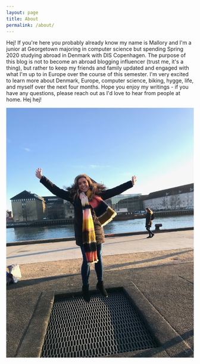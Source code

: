```yaml
---
layout: page
title: About
permalink: /about/
---
```


Hej! If you're here you probably already know my name is Mallory and I'm a junior at Georgetown majoring in computer science but spending Spring 2020 studying abroad in Denmark with DIS Copenhagen. The purpose of this blog is not to become an abroad blogging influencer (trust me, it's a thing), but rather to keep my friends and family updated and engaged with what I'm up to in Europe over the course of this semester. I'm very excited to learn more about Denmark, Europe, computer science, biking, hygge, life, and myself over the next four months. Hope you enjoy my writings - if you have any questions, please reach out as I'd love to hear from people at home. Hej hej!

![Me and Trampolines](/images/post1/trampolinesme.jpg "Trampolines and me!")
